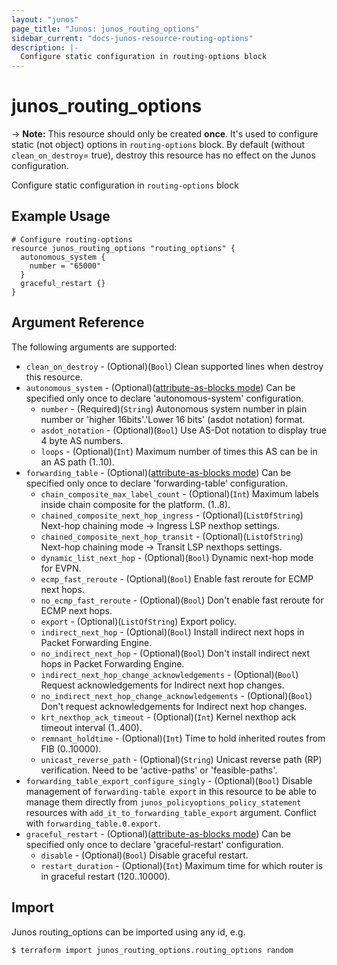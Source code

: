 ```yaml
---
layout: "junos"
page_title: "Junos: junos_routing_options"
sidebar_current: "docs-junos-resource-routing-options"
description: |-
  Configure static configuration in routing-options block
---
```


# junos_routing_options

-> **Note:** This resource should only be created **once**. It's used to configure static (not object) options in `routing-options` block. By default (without `clean_on_destroy`= true), destroy this resource has no effect on the Junos configuration.

Configure static configuration in `routing-options` block

## Example Usage

```hcl
# Configure routing-options
resource junos_routing_options "routing_options" {
  autonomous_system {
    number = "65000"
  }
  graceful_restart {}
}
```

## Argument Reference

The following arguments are supported:

* `clean_on_destroy` - (Optional)(`Bool`) Clean supported lines when destroy this resource.
* `autonomous_system` - (Optional)([attribute-as-blocks mode](https://www.terraform.io/docs/configuration/attr-as-blocks.html)) Can be specified only once to declare 'autonomous-system' configuration.
  * `number` - (Required)(`String`) Autonomous system number in plain number or 'higher 16bits'.'Lower 16 bits' (asdot notation) format.
  * `asdot_notation` - (Optional)(`Bool`) Use AS-Dot notation to display true 4 byte AS numbers.
  * `loops` - (Optional)(`Int`) Maximum number of times this AS can be in an AS path (1..10).
* `forwarding_table` - (Optional)([attribute-as-blocks mode](https://www.terraform.io/docs/configuration/attr-as-blocks.html)) Can be specified only once to declare 'forwarding-table' configuration.
  * `chain_composite_max_label_count` - (Optional)(`Int`) Maximum labels inside chain composite for the platform. (1..8).
  * `chained_composite_next_hop_ingress` - (Optional)(`ListOfString`) Next-hop chaining mode -> Ingress LSP nexthop settings.
  * `chained_composite_next_hop_transit` - (Optional)(`ListOfString`) Next-hop chaining mode -> Transit LSP nexthops settings.
  * `dynamic_list_next_hop` - (Optional)(`Bool`) Dynamic next-hop mode for EVPN.
  * `ecmp_fast_reroute` - (Optional)(`Bool`) Enable fast reroute for ECMP next hops.
  * `no_ecmp_fast_reroute` - (Optional)(`Bool`) Don't enable fast reroute for ECMP next hops.
  * `export` - (Optional)(`ListOfString`) Export policy.
  * `indirect_next_hop` - (Optional)(`Bool`) Install indirect next hops in Packet Forwarding Engine.
  * `no_indirect_next_hop` - (Optional)(`Bool`) Don't install indirect next hops in Packet Forwarding Engine.
  * `indirect_next_hop_change_acknowledgements` - (Optional)(`Bool`) Request acknowledgements for Indirect next hop changes.
  * `no_indirect_next_hop_change_acknowledgements` - (Optional)(`Bool`) Don't request acknowledgements for Indirect next hop changes.
  * `krt_nexthop_ack_timeout` - (Optional)(`Int`) Kernel nexthop ack timeout interval (1..400).
  * `remnant_holdtime` - (Optional)(`Int`) Time to hold inherited routes from FIB (0..10000).
  * `unicast_reverse_path` - (Optional)(`String`)  Unicast reverse path (RP) verification. Need to be 'active-paths' or 'feasible-paths'.
* `forwarding_table_export_configure_singly` - (Optional)(`Bool`) Disable management of `forwarding-table export` in this resource to be able to manage them directly from `junos_policyoptions_policy_statement` resources with `add_it_to_forwarding_table_export` argument. Conflict with `forwarding_table.0.export`.
* `graceful_restart` - (Optional)([attribute-as-blocks mode](https://www.terraform.io/docs/configuration/attr-as-blocks.html)) Can be specified only once to declare 'graceful-restart' configuration.
  * `disable` - (Optional)(`Bool`) Disable graceful restart.
  * `restart_duration` - (Optional)(`Int`) Maximum time for which router is in graceful restart (120..10000).

## Import

Junos routing_options can be imported using any id, e.g.

```
$ terraform import junos_routing_options.routing_options random
```
